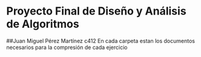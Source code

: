 # Proyecto Final de Diseño y Análisis de Algoritmos
##Juan Miguel Pérez Martínez c412
En cada carpeta estan los documentos necesarios para la compresión de cada ejercicio
